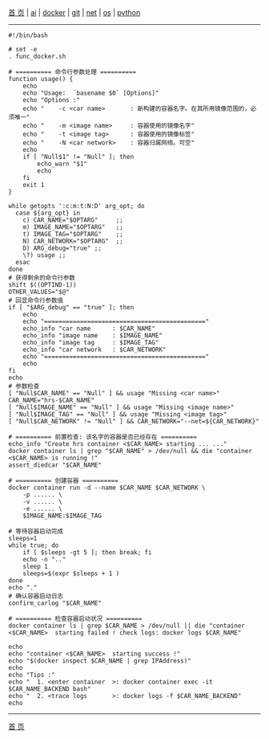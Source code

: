 [首 页](https://patrickj-fd.github.io/index) | [ai](https://patrickj-fd.github.io/mdfiles/ai/index) | [docker](https://patrickj-fd.github.io/mdfiles/docker/index) | [git](https://patrickj-fd.github.io/mdfiles/git/index) | [net](https://patrickj-fd.github.io/mdfiles/net/index) | [os](https://patrickj-fd.github.io/mdfiles/os/index) | [python](https://patrickj-fd.github.io/mdfiles/python/index)

---

```shell
#!/bin/bash

# set -e
. func_docker.sh

# ========== 命令行参数处理 ==========
function usage() {
    echo
	echo "Usage:  `basename $0` [Options]"
	echo "Options :"
	echo "    -c <car name>       : 新构建的容器名字。在其所用镜像范围的，必须唯一"
	echo "    -m <image name>     : 容器使用的镜像名字"
	echo "    -t <image tag>      : 容器使用的镜像标签"
	echo "    -N <car network>    : 容器归属网络。可空"
	echo
    if [ "Null$1" != "Null" ]; then
        echo_warn "$1"
        echo
    fi
    exit 1
}

while getopts ':c:m:t:N:D' arg_opt; do
  case ${arg_opt} in
    c) CAR_NAME="$OPTARG"     ;;
    m) IMAGE_NAME="$OPTARG"   ;;
    t) IMAGE_TAG="$OPTARG"    ;;
    N) CAR_NETWORK="$OPTARG"  ;;
    D) ARG_debug="true" ;;
    \?) usage ;;
  esac
done
# 获得剩余的命令行参数
shift $((OPTIND-1))
OTHER_VALUES="$@"
# 回显命令行参数值
if [ "$ARG_debug" == "true" ]; then
    echo
    echo "============================================="
    echo_info "car name      : $CAR_NAME"
    echo_info "image name    : $IMAGE_NAME"
    echo_info "image tag     : $IMAGE_TAG"
    echo_info "car network   : $CAR_NETWORK"
    echo "============================================="
    echo
fi
echo
# 参数检查
[ "Null$CAR_NAME" == "Null" ] && usage "Missing <car name>"
CAR_NAME="hrs-$CAR_NAME"
[ "Null$IMAGE_NAME" == "Null" ] && usage "Missing <image name>"
[ "Null$IMAGE_TAG" == "Null" ] && usage "Missing <image tag>"
[ "Null$CAR_NETWORK" != "Null" ] && CAR_NETWORK="--net=${CAR_NETWORK}"

# ========== 前置检查: 该名字的容器是否已经存在 ==========
echo_info "Create hrs container <$CAR_NAME> starting ... ..."
docker container ls | grep "$CAR_NAME" > /dev/null && die "container <$CAR_NAME> is running !"
assert_diedcar "$CAR_NAME"

# ========== 创建容器 ==========
docker container run -d --name $CAR_NAME $CAR_NETWORK \
    -p ...... \
    -v ...... \
    -e ...... \
    $IMAGE_NAME:$IMAGE_TAG

# 等待容器启动完成
sleeps=1
while true; do
    if [ $sleeps -gt 5 ]; then break; fi
    echo -n ".."
    sleep 1
    sleeps=$(expr $sleeps + 1 )
done
echo "."
# 确认容器启动日志
confirm_carlog "$CAR_NAME"

# ========== 检查容器启动状况 ==========
docker container ls | grep $CAR_NAME > /dev/null || die "container <$CAR_NAME>  starting failed ! check logs: docker logs $CAR_NAME"

echo
echo "container <$CAR_NAME>  starting success !"
echo "$(docker inspect $CAR_NAME | grep IPAddress)"
echo 
echo "Tips :"
echo "  1. <enter container  >: docker container exec -it $CAR_NAME_BACKEND bash"
echo "  2. <trace logs       >: docker logs -f $CAR_NAME_BACKEND"
echo

```

---

[首 页](https://patrickj-fd.github.io)

